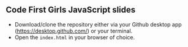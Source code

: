 ## Code First Girls JavaScript slides

* Download/clone the repository either via your Github desktop app (https://desktop.github.com/) or your terminal.
* Open the `index.html` in your browser of choice.
